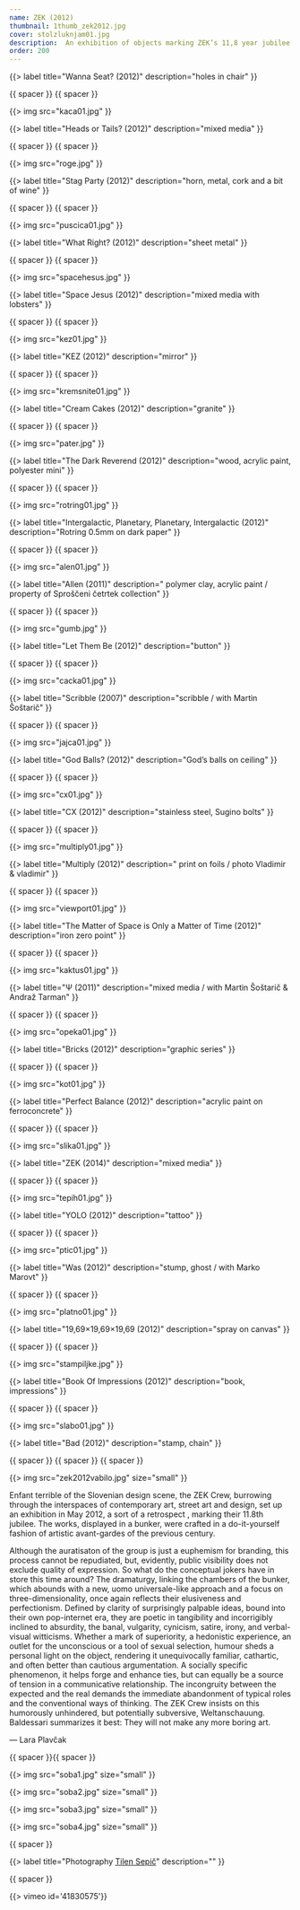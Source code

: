 ```yaml
---
name: ZEK (2012)
thumbnail: 1thumb_zek2012.jpg
cover: stolzluknjam01.jpg
description:  An exhibition of objects marking ZEK’s 11,8 year jubilee <br> <i> Abandoned bomb shelter, Ljubljana / 2012 </i>
order: 200
---
```


{{> label title="Wanna Seat? (2012)" description="holes in chair" }}

{{ spacer }} {{ spacer }}

{{> img src="kaca01.jpg" }}

{{> label title="Heads or Tails? (2012)" description="mixed media" }}

{{ spacer }} {{ spacer }} 

{{> img src="roge.jpg" }}

{{> label title="Stag Party (2012)" description="horn, metal, cork and a bit of wine" }}

{{ spacer }} {{ spacer }}

{{> img src="puscica01.jpg" }}

{{> label title="What Right? (2012)" description="sheet metal" }}

{{ spacer }} {{ spacer }}

{{> img src="spacehesus.jpg" }}

{{> label title="Space Jesus (2012)" description="mixed media with lobsters" }}

{{ spacer }} {{ spacer }}

{{> img src="kez01.jpg" }}

{{> label title="KEZ (2012)" description="mirror" }}

{{ spacer }} {{ spacer }}

{{> img src="kremsnite01.jpg" }}

{{> label title="Cream Cakes (2012)" description="granite" }}

{{ spacer }} {{ spacer }}

{{> img src="pater.jpg" }}

{{> label title="The Dark Reverend (2012)" description="wood, acrylic paint, polyester mini" }}

{{ spacer }} {{ spacer }}

{{> img src="rotring01.jpg" }}

{{> label title="Intergalactic, Planetary, Planetary, Intergalactic (2012)" description="Rotring 0.5mm on dark paper" }}

{{ spacer }} {{ spacer }}

{{> img src="alen01.jpg" }}

{{> label title="Allen (2011)" description=" polymer clay, acrylic paint / property of Sproščeni četrtek collection" }}

{{ spacer }} {{ spacer }}

{{> img src="gumb.jpg" }}

{{> label title="Let Them Be (2012)" description="button" }}

{{ spacer }} {{ spacer }}

{{> img src="cacka01.jpg" }}

{{> label title="Scribble (2007)" description="scribble / with Martin Šoštarič" }}

{{ spacer }} {{ spacer }}

{{> img src="jajca01.jpg" }}

{{> label title="God Balls? (2012)" description="God’s balls on ceiling" }}

{{ spacer }} {{ spacer }}

{{> img src="cx01.jpg" }}

{{> label title="CX (2012)" description="stainless steel, Sugino bolts" }}

{{ spacer }} {{ spacer }}

{{> img src="multiply01.jpg" }}

{{> label title="Multiply (2012)" description=" print on foils / photo Vladimir & vladimir" }}

{{ spacer }} {{ spacer }}

{{> img src="viewport01.jpg" }}

{{> label title="The Matter of Space is Only a Matter of Time (2012)" description="iron zero point" }}

{{ spacer }} {{ spacer }}

{{> img src="kaktus01.jpg" }}

{{> label title="Ψ (2011)" description="mixed media / with Martin Šoštarič & Andraž Tarman" }}

{{ spacer }} {{ spacer }}

{{> img src="opeka01.jpg" }}

{{> label title="Bricks (2012)" description="graphic series" }}

{{ spacer }} {{ spacer }}

{{> img src="kot01.jpg" }}

{{> label title="Perfect Balance (2012)" description="acrylic paint on ferroconcrete" }}

{{ spacer }} {{ spacer }}

{{> img src="slika01.jpg" }}

{{> label title="ZEK (2014)" description="mixed media" }}

{{ spacer }} {{ spacer }}

{{> img src="tepih01.jpg" }}

{{> label title="YOLO (2012)" description="tattoo" }}

{{ spacer }} {{ spacer }}

{{> img src="ptic01.jpg" }}

{{> label title="Was (2012)" description="stump, ghost / with Marko Marovt" }}

{{ spacer }} {{ spacer }}

{{> img src="platno01.jpg" }}

{{> label title="19,69×19,69×19,69 (2012)" description="spray on canvas" }}

{{ spacer }} {{ spacer }}

{{> img src="stampiljke.jpg" }}

{{> label title="Book Of Impressions (2012)" description="book, impressions"  }}

{{ spacer }} {{ spacer }}

{{> img src="slabo01.jpg" }}

{{> label title="Bad (2012)" description="stamp, chain" }}

{{ spacer }} {{ spacer }} {{ spacer }}

{{> img src="zek2012vabilo.jpg" size="small" }}

Enfant terrible of the Slovenian design scene, the ZEK Crew, burrowing through the interspaces of contemporary art, street art and design, set up an exhibition in May 2012, a sort of a retrospect	, marking their 11.8th jubilee. The works, displayed in a bunker, were crafted in a do-it-yourself fashion of artistic avant-gardes of the previous century.

Although the auratisaton of the group is just a euphemism for branding, this process cannot be repudiated, but, evidently, public visibility does not exclude quality of expression. So what do the conceptual jokers have in store this time around? The dramaturgy, linking the chambers of the bunker, which abounds with a new, uomo universale-like approach and a focus on three-dimensionality, once again reflects their elusiveness and perfectionism. Defined by clarity of surprisingly palpable ideas, bound into their own pop-internet era, they are poetic in tangibility and incorrigibly inclined to absurdity, the banal, vulgarity, cynicism, satire, irony, and verbal-visual witticisms. Whether a mark of superiority, a hedonistic experience, an outlet for the unconscious or a tool of sexual selection, humour sheds a personal light on the object, rendering it unequivocally familiar, cathartic, and often better than cautious argumentation. A socially specific phenomenon, it helps forge and enhance ties, but can equally be a source of tension in a communicative relationship. The incongruity between the expected and the real demands the immediate abandonment of typical roles and the conventional ways of thinking. The ZEK Crew insists on this humorously unhindered, but potentially subversive, Weltanschauung. Baldessari summarizes it best: They will not make any more boring art.

— Lara Plavčak

{{ spacer }}{{ spacer }}

{{> img src="soba1.jpg" size="small" }} 

{{> img src="soba2.jpg" size="small" }}

{{> img src="soba3.jpg" size="small" }}

{{> img src="soba4.jpg" size="small" }}

{{ spacer }}

{{> label title="Photography [Tilen Sepič](http://sepic.cc/)" description="" }}

{{ spacer }}

{{> vimeo id='41830575'}}
